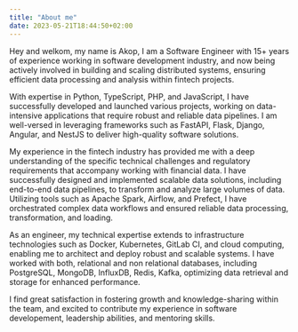 ```yaml
---
title: "About me"
date: 2023-05-21T18:44:50+02:00
---
```


Hey and welkom, my name is Akop, I am a Software Engineer with 15+ years of experience working in software development industry, and now being actively involved in building and scaling distributed systems, ensuring efficient data processing and analysis within fintech projects. 

With expertise in Python, TypeScript, PHP, and JavaScript, I have successfully developed and launched various projects, working on data-intensive applications that require robust and reliable data pipelines. I am well-versed in leveraging frameworks such as FastAPI, Flask, Django, Angular, and NestJS to deliver high-quality software solutions.

My experience in the fintech industry has provided me with a deep understanding of the specific technical challenges and regulatory requirements that accompany working with financial data. I have successfully designed and implemented scalable data solutions, including end-to-end data pipelines, to transform and analyze large volumes of data. Utilizing tools such as Apache Spark, Airflow, and Prefect, I have orchestrated complex data workflows and ensured reliable data processing, transformation, and loading.

As an engineer, my technical expertise extends to infrastructure technologies such as Docker, Kubernetes, GitLab CI, and cloud computing, enabling me to architect and deploy robust and scalable systems. I have worked with both, relational and non relational databases, including PostgreSQL, MongoDB, InfluxDB, Redis, Kafka, optimizing data retrieval and storage for enhanced performance.

I find great satisfaction in fostering growth and knowledge-sharing within the team, and excited to contribute my experience in software developement, leadership abilities, and mentoring skills. 
